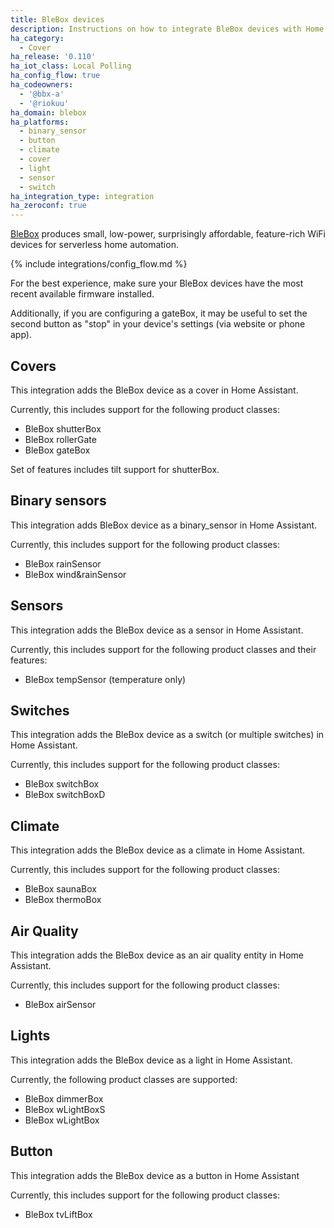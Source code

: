 ```yaml
---
title: BleBox devices
description: Instructions on how to integrate BleBox devices with Home Assistant.
ha_category:
  - Cover
ha_release: '0.110'
ha_iot_class: Local Polling
ha_config_flow: true
ha_codeowners:
  - '@bbx-a'
  - '@riokuu'
ha_domain: blebox
ha_platforms:
  - binary_sensor
  - button
  - climate
  - cover
  - light
  - sensor
  - switch
ha_integration_type: integration
ha_zeroconf: true
---
```


[BleBox](https://blebox.eu/?lang=en) produces small, low-power, surprisingly affordable, feature-rich WiFi devices for serverless home automation.

{% include integrations/config_flow.md %}

For the best experience, make sure your BleBox devices have the most recent available firmware installed.

Additionally, if you are configuring a gateBox, it may be useful to set the second button as "stop" in your device's settings (via website or phone app).

## Covers

This integration adds the BleBox device as a cover in Home Assistant.

Currently, this includes support for the following product classes:

- BleBox shutterBox
- BleBox rollerGate
- BleBox gateBox

Set of features includes tilt support for shutterBox.

## Binary sensors
This integration adds BleBox device as a binary_sensor in Home Assistant.

Currently, this includes support for the following product classes:

- BleBox rainSensor
- BleBox wind&rainSensor 

## Sensors

This integration adds the BleBox device as a sensor in Home Assistant.

Currently, this includes support for the following product classes and their features:

- BleBox tempSensor (temperature only)

## Switches

This integration adds the BleBox device as a switch (or multiple switches) in Home Assistant.

Currently, this includes support for the following product classes:

- BleBox switchBox
- BleBox switchBoxD

## Climate

This integration adds the BleBox device as a climate in Home Assistant.

Currently, this includes support for the following product classes:

- BleBox saunaBox
- BleBox thermoBox

## Air Quality

This integration adds the BleBox device as an air quality entity in Home Assistant.

Currently, this includes support for the following product classes:

- BleBox airSensor

## Lights

This integration adds the BleBox device as a light in Home Assistant.

Currently, the following product classes are supported:

- BleBox dimmerBox
- BleBox wLightBoxS
- BleBox wLightBox

## Button

This integration adds the BleBox device as a button in Home Assistant

Currently, this includes support for the following product classes:

- BleBox tvLiftBox
